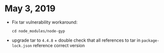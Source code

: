 # May 3, 2019

- Fix tar vulnerability workaround:

  `cd node_modules/node-gyp`

- upgrade tar to `4.4.8` + double check that all references to tar in `package-lock.json` reference correct version
